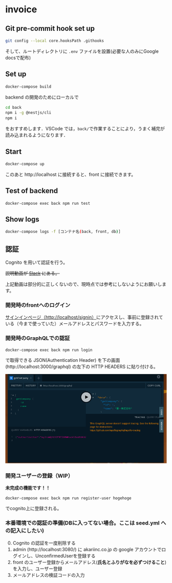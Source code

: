 # invoice

## Git pre-commit hook set up

```bash
git config --local core.hooksPath .githooks
```

そして、ルートディレクトリに `.env` ファイルを設置(必要な人のみにGoogle docsで配布)

## Set up

```bash
docker-compose build
```

backend の開発のためにローカルで

```bash
cd back
npm i -g @nestjs/cli
npm i
```

をおすすめします．VSCode では，`back/`で作業することにより，うまく補完が読み込まれるようになります．

## Start

```bash
docker-compose up
```

このあと http://localhost に接続すると、front に接続できます。

## Test of backend

```bash
docker-compose exec back npm run test
```

## Show logs

```bash
docker-compose logs -f [コンテナ名(back, front, db)]
```

## 認証

Cognito を用いて認証を行う。

~~説明動画が [Slack](https://akaricore.slack.com/archives/C0324EMF610/p1648888825748559) にある。~~

上記動画は部分的に正しくないので、現時点では参考にしないようにお願いします。

### 開発時のfrontへのログイン

[サインインページ（http://localhost/signin）](http://localhost/signin)にアクセスし、事前に登録されている（今まで使っていた）メールアドレスとパスワードを入力する。

### 開発時のGraphQLでの認証

```
docker-compose exec back npm run login
```

で取得できる JSON(Authentication Header) を下の画面 (http://localhost:3000/graphql) の左下の HTTP HEADERS に貼り付ける。

![picture 1](docs/images/backend_dev_gql.png)  

### 開発ユーザーの登録（WIP）

**未完成の機能です！！**

```
docker-compose exec back npm run register-user hogehoge
```

でcognito上に登録される。

### 本番環境での認証の準備(DBに入ってない場合。ここは seed.yml への記入にしたい)

0. Cognito の認証を一度削除する
1. admin (http://localhost:3080/) に akariinc.co.jp の google アカウントでログインし、UnconfirmedUserを登録する
2. front のユーザー登録からメールアドレス(**氏名とふりがなを必ずつけること**) を入力し、ユーザー登録
3. メールアドレスの検証コードの入力
